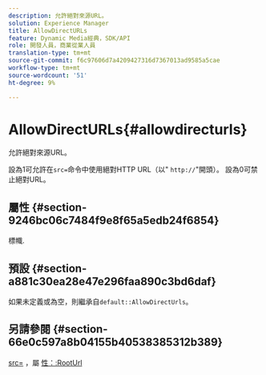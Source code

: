 ```yaml
---
description: 允許絕對來源URL。
solution: Experience Manager
title: AllowDirectURLs
feature: Dynamic Media經典，SDK/API
role: 開發人員，商業從業人員
translation-type: tm+mt
source-git-commit: f6c97606d7a4209427316d7367013ad9585a5cae
workflow-type: tm+mt
source-wordcount: '51'
ht-degree: 9%

---
```



# AllowDirectURLs{#allowdirecturls}

允許絕對來源URL。

設為1可允許在`src=`命令中使用絕對HTTP URL（以&quot; `http://`&quot;開頭）。 設為0可禁止絕對URL。

## 屬性 {#section-9246bc06c7484f9e8f65a5edb24f6854}

標幟.

## 預設 {#section-a881c30ea28e47e296faa890c3bd6daf}

如果未定義或為空，則繼承自`default::AllowDirectUrls`。

## 另請參閱 {#section-66e0c597a8b04155b40538385312b389}

[src=](../../../../../ir-api/http-protocol/image-rendering-api-ref/c-ir-http-protocol-ref/c-ir-http-protocol-command-reference/r-ir-src.md#reference-62c98abad22149d68d405ed6aaff8272) ，屬 [性：:RootUrl](../../../../../ir-api/material-cat/image-rendering-api-ref/c-ir-material-catalog/c-ir-attributes-reference/r-ir-rooturl.md#reference-b8d706a573814802bd6794223cc78402)
